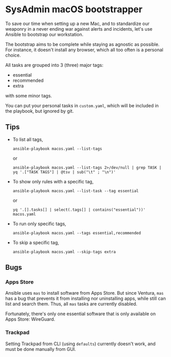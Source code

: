 #   SysAdmin macOS bootstrapper

To save our time when setting up a new Mac,
and to standardize our weaponry in a never ending war
against alerts and incidents,
let's use Ansible to bootstrap our workstation.

The bootstrap aims to be complete while staying as agnostic as possible.
For instance, it doesn't install any browser,
which all too often is a personal choice.

All tasks are grouped into 3 (three) major tags:

-   essential
-   recommended
-   extra

with some minor tags.

You can put your personal tasks in `custom.yaml`,
which will be included in the playbook,
but ignored by git.

##  Tips

-   To list all tags,

    ```shell
    ansible-playbook macos.yaml --list-tags
    ```

    or

    ```shell
    ansible-playbook macos.yaml --list-tags 2>/dev/null | grep TASK | yq '.["TASK TAGS"] | @tsv | sub("\t" ; "\n")'
    ```

-   To show only rules with a specific tag,

    ```shell
    ansible-playbook macos.yaml --list-task --tag essential
    ```

    or

    ```shell
    yq '.[].tasks[] | select(.tags[] | contains("essential"))' macos.yaml
    ```

-   To run only specific tags,

    ```
    ansible-playbook macos.yaml --tags essential,recommended
    ```

-   To skip a specific tag,

    ```
    ansible-playbook macos.yaml --skip-tags extra
    ```

##  Bugs

### Apps Store

Ansible uses `mas` to install software from Apps Store.
But since Ventura,
`mas` has a bug that prevents it from installing nor uninstalling apps,
while still can list and search them.
Thus, all `mas` tasks are currently disabled.

Fortunately, there's only one essential software
that is only available on Apps Store: WireGuard.


### Trackpad

Setting Trackpad from CLI (using `defaults`) currently doesn't work,
and must be done manually from GUI.

